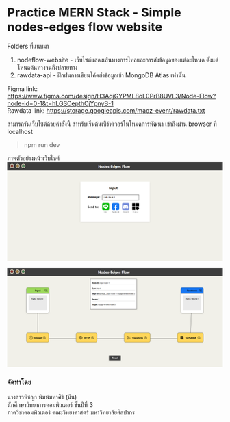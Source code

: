 # Practice MERN Stack - Simple nodes-edges flow website
Folders ที่แนบมา
1) nodeflow-website - เว็บไซต์แสดงเส้นทางการไหลและการส่งข้อมูลของแต่ละโหนด ตั้งแต่โหนดต้นทางจนถึงปลายทาง <br>
2) rawdata-api - ฝึกฝนการเขียนโค้ดส่งข้อมูลเข้า MongoDB Atlas เท่านั้น

Figma link: https://www.figma.com/design/H3AqjGYPML8oL0PrB8UVL3/Node-Flow?node-id=0-1&t=hLGSCepthCjYpnyB-1 <br>
Rawdata link: https://storage.googleapis.com/maoz-event/rawdata.txt

สามารถรันเว็บไซต์ด้วยคำสั่งนี้ สำหรับเริ่มต้นเซิร์ฟเวอร์ในโหมดการพัฒนา เข้าถึงผ่าน browser ที่ localhost
>npm run dev


ภาพตัวอย่างหน้าเว็บไซต์
<img src="screenshots/Screenshot Input.png">

<img src="screenshots/Screenshot Facebook.png">

### จัดทำโดย
นางสาวพิชญา พิมพ์มหาศิริ (มีน) <br>
นักศึกษาวิทยาการคอมพิวเตอร์ ชั้นปีที่ 3 <br>
ภาควิชาคอมพิวเตอร์ คณะวิทยาศาสตร์ มหาวิทยาลัยศิลปากร
